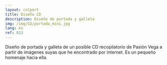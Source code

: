 ```yaml
---
layout: colport
title: Diseño CD
description: Diseño de portada y galleta 
img: /img/CD/portada_mini.jpg
lang: es
ref: 013
---
```


Diseño de portada y galleta de un posible CD recopilatorio de Pasión Vega a partir de imágenes suyas que he encontrado por internet. Es un pequeño homenaje hacia ella.

<div class="section group">
        <div class="col span_1_of_12"></div>
        <div class="col span_10_of_12">
	  <img class="image_enlarge" src="{{ site.baseurl }}/img/CD/portada.jpg" alt=""/>
	</div>
</div>
<div class="section group">
        <div class="col span_3_of_12">
	</div>
        <div class="col span_6_of_12">
	  <img class="image_enlarge" src="{{ site.baseurl }}/img/CD/galleta.jpg" alt=""/>
	</div>
</div>

